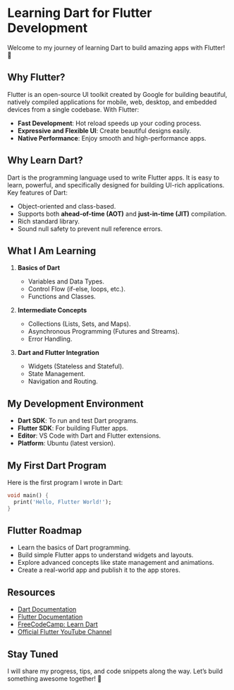 # Learning Dart for Flutter Development

Welcome to my journey of learning Dart to build amazing apps with Flutter! 🎉

## Why Flutter?
Flutter is an open-source UI toolkit created by Google for building beautiful, natively compiled applications for mobile, web, desktop, and embedded devices from a single codebase. With Flutter:
- **Fast Development**: Hot reload speeds up your coding process.
- **Expressive and Flexible UI**: Create beautiful designs easily.
- **Native Performance**: Enjoy smooth and high-performance apps.

## Why Learn Dart?
Dart is the programming language used to write Flutter apps. It is easy to learn, powerful, and specifically designed for building UI-rich applications. Key features of Dart:
- Object-oriented and class-based.
- Supports both **ahead-of-time (AOT)** and **just-in-time (JIT)** compilation.
- Rich standard library.
- Sound null safety to prevent null reference errors.

## What I Am Learning
1. **Basics of Dart**
   - Variables and Data Types.
   - Control Flow (if-else, loops, etc.).
   - Functions and Classes.

2. **Intermediate Concepts**
   - Collections (Lists, Sets, and Maps).
   - Asynchronous Programming (Futures and Streams).
   - Error Handling.

3. **Dart and Flutter Integration**
   - Widgets (Stateless and Stateful).
   - State Management.
   - Navigation and Routing.

## My Development Environment
- **Dart SDK**: To run and test Dart programs.
- **Flutter SDK**: For building Flutter apps.
- **Editor**: VS Code with Dart and Flutter extensions.
- **Platform**: Ubuntu (latest version).

## My First Dart Program
Here is the first program I wrote in Dart:

```dart
void main() {
  print('Hello, Flutter World!');
}
```

## Flutter Roadmap
- Learn the basics of Dart programming.
- Build simple Flutter apps to understand widgets and layouts.
- Explore advanced concepts like state management and animations.
- Create a real-world app and publish it to the app stores.

## Resources
- [Dart Documentation](https://dart.dev/)
- [Flutter Documentation](https://flutter.dev/)
- [FreeCodeCamp: Learn Dart](https://www.freecodecamp.org/)
- [Official Flutter YouTube Channel](https://www.youtube.com/c/flutterdev)

## Stay Tuned
I will share my progress, tips, and code snippets along the way. Let’s build something awesome together! 🚀
